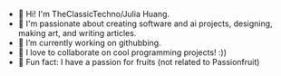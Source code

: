 - 👋 Hi! I'm TheClassicTechno/Julia Huang.
- 👀 I'm passionate about creating software and ai projects, designing, making art, and writing articles.
- 🌱 I’m currently working on githubbing.
- 💞️ I love to collaborate on cool programming projects! :))
- 🌟 Fun fact: I have a passion for fruits (not related to Passionfruit)
<!---
TheClassicTechno/TheClassicTechno is a ✨ special ✨ repository because its `README.md` (this file) appears on your GitHub profile.
You can click the Preview link to take a look at your changes.
--->
